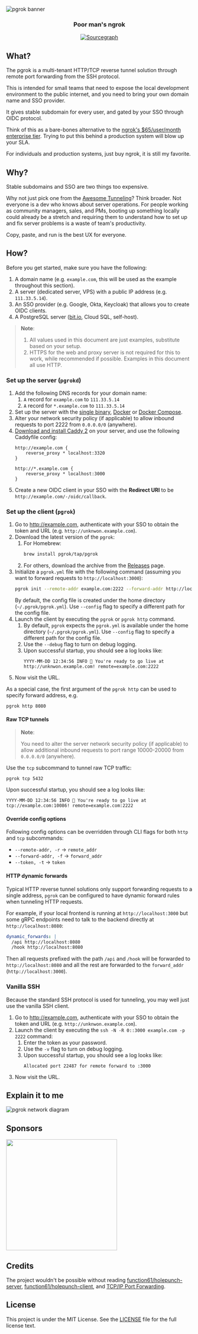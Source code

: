 ![pgrok banner](https://user-images.githubusercontent.com/2946214/227126410-3e9dae19-d0c0-4a96-9040-1322e389c8db.png)

<div align="center">
  <h3>Poor man's ngrok</h3>
  <a href="https://sourcegraph.com/github.com/pgrok/pgrok"><img src="https://img.shields.io/badge/view%20on-Sourcegraph-brightgreen.svg?style=for-the-badge&logo=sourcegraph" alt="Sourcegraph"></a>
</div>

## What?

The pgrok is a multi-tenant HTTP/TCP reverse tunnel solution through remote port forwarding from the SSH protocol.

This is intended for small teams that need to expose the local development environment to the public internet, and you need to bring your own domain name and SSO provider.

It gives stable subdomain for every user, and gated by your SSO through OIDC protocol.

Think of this as a bare-bones alternative to the [ngrok's $65/user/month enterprise tier](https://ngrok.com/pricing). Trying to put this behind a production system will blow up your SLA.

For individuals and production systems, just buy ngrok, it is still my favorite.

## Why?

Stable subdomains and SSO are two things too expensive.

Why not just pick one from the [Awesome Tunneling](https://github.com/anderspitman/awesome-tunneling)? Think broader. Not everyone is a dev who knows about server operations. For people working as community managers, sales, and PMs, booting up something locally could already be a stretch and requiring them to understand how to set up and fix server problems is a waste of team's productivity.

Copy, paste, and run is the best UX for everyone.

## How?

Before you get started, make sure you have the following:

1. A domain name (e.g. `example.com`, this will be used as the example throughout this section).
1. A server (dedicated server, VPS) with a public IP address (e.g. `111.33.5.14`).
1. An SSO provider (e.g. Google, Okta, Keycloak) that allows you to create OIDC clients.
1. A PostgreSQL server ([bit.io](https://bit.io/), Cloud SQL, self-host).

> **Note**:
>
> 1. All values used in this document are just examples, substitute based on your setup.
> 1. HTTPS for the web and proxy server is not required for this to work, while recommended if possible. Examples in this document all use HTTP.

### Set up the server (`pgrokd`)

1. Add the following DNS records for your domain name:
    1. `A` record for `example.com` to `111.33.5.14`
    1. `A` record for `*.example.com` to `111.33.5.14`
1. Set up the server with the [single binary](./docs/admin/single-binary.md), [Docker](./docs/admin/docker.md#standalone-docker-container) or [Docker Compose](./docs/admin/docker.md#docker-compose).
1. Alter your network security policy (if applicable) to allow inbound requests to port 2222 from `0.0.0.0/0` (anywhere).
1. [Download and install Caddy 2](https://caddyserver.com/docs/install) on your server, and use the following Caddyfile config:
    ```caddyfile
    http://example.com {
        reverse_proxy * localhost:3320
    }

    http://*.example.com {
        reverse_proxy * localhost:3000
    }
    ```
1. Create a new OIDC client in your SSO with the **Redirect URI** to be `http://example.com/-/oidc/callback`.

### Set up the client (`pgrok`)

1. Go to http://example.com, authenticate with your SSO to obtain the token and URL (e.g. `http://unknwon.example.com`).
1. Download the latest version of the `pgrok`:
    1. For Homebrew:
        ```sh
        brew install pgrok/tap/pgrok
        ```
    1. For others, download the archive from the [Releases](https://github.com/pgrok/pgrok/releases) page.
1. Initialize a `pgrok.yml` file with the following command (assuming you want to forward requests to `http://localhost:3000`):
    ```sh
    pgrok init --remote-addr example.com:2222 --forward-addr http://localhost:3000 --token {YOUR_TOKEN}
    ```
    By default, the config file is created under the home directory (`~/.pgrok/pgrok.yml`). Use `--config` flag to specify a different path for the config file.
1. Launch the client by executing the `pgrok` or `pgrok http` command.
    1. By default, `pgrok` expects the `pgrok.yml` is available under the home directory (`~/.pgrok/pgrok.yml`). Use `--config` flag to specify a different path for the config file.
    1. Use the `--debug` flag to turn on debug logging.
    1. Upon successful startup, you should see a log looks like:
        ```
        YYYY-MM-DD 12:34:56 INFO 🎉 You're ready to go live at http://unknwon.example.com! remote=example.com:2222
        ```
1. Now visit the URL.

As a special case, the first argument of the `pgrok http` can be used to specify forward address, e.g.

```
pgrok http 8080
```

#### Raw TCP tunnels

> **Note**:
>
> You need to alter the server network security policy (if applicable) to allow additional inbound requests to port range 10000-20000 from `0.0.0.0/0` (anywhere).

Use the `tcp` subcommand to tunnel raw TCP traffic:

```
pgrok tcp 5432
```

Upon successful startup, you should see a log looks like:

```
YYYY-MM-DD 12:34:56 INFO 🎉 You're ready to go live at tcp://example.com:10086! remote=example.com:2222
```

#### Override config options

Following config options can be overridden through CLI flags for both `http` and `tcp` subcommands:

- `--remote-addr, -r` -> `remote_addr`
- `--forward-addr, -f` -> `forward_addr`
- `--token, -t` -> `token`

#### HTTP dynamic forwards

Typical HTTP reverse tunnel solutions only support forwarding requests to a single address, `pgrok` can be configured to have dynamic forward rules when tunneling HTTP requests.

For example, if your local frontend is running at `http://localhost:3000` but some gRPC endpoints need to talk to the backend directly at `http://localhost:8080`:

```yaml
dynamic_forwards: |
  /api http://localhost:8080
  /hook http://localhost:8080
```

Then all requests prefixed with the path `/api` and `/hook` will be forwarded to `http://localhost:8080` and all the rest are forwarded to the `forward_addr` (`http://localhost:3000`).

### Vanilla SSH

Because the standard SSH protocol is used for tunneling, you may well just use the vanilla SSH client.

1. Go to http://example.com, authenticate with your SSO to obtain the token and URL (e.g. `http://unknwon.example.com`).
1. Launch the client by executing the `ssh -N -R 0::3000 example.com -p 2222` command:
    1. Enter the token as your password.
    1. Use the `-v` flag to turn on debug logging.
    1. Upon successful startup, you should see a log looks like:
        ```
        Allocated port 22487 for remote forward to :3000
        ```
1. Now visit the URL.

## Explain it to me

![pgrok network diagram](https://user-images.githubusercontent.com/2946214/229048941-cc12139d-f250-49fa-806d-19c27996ee09.png)

## Sponsors

<p>
  <a href="https://www.bytebase.com">
    <img src="https://www.bytebase.com/_nuxt/img/logo-full.79b60e4.svg" width=300>
  </a>
</p>

## Credits

The project wouldn't be possible without reading [function61/holepunch-server](https://github.com/function61/holepunch-server), [function61/holepunch-client](https://github.com/function61/holepunch-client), and [TCP/IP Port Forwarding](https://github.com/apache/mina-sshd/blob/master/docs/technical/tcpip-forwarding.md).

## License

This project is under the MIT License. See the [LICENSE](LICENSE) file for the full license text.
